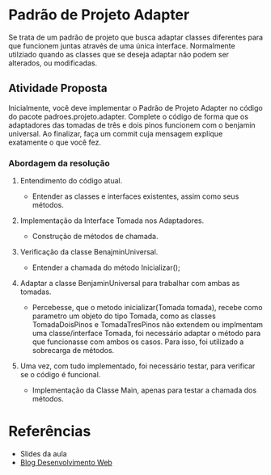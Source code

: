 # Padrão de Projeto Adapter

Se trata de um padrão de projeto que busca adaptar classes diferentes para que funcionem juntas através de uma única interface. Normalmente utilziado quando as classes que se deseja adaptar não podem ser alterados, ou modificadas.

## Atividade Proposta

Inicialmente, você deve implementar o Padrão de Projeto Adapter no código do pacote padroes.projeto.adapter.
Complete o código de forma que os adaptadores das tomadas de
três e dois pinos funcionem com o benjamin universal.
Ao finalizar, faça um commit cuja mensagem explique exatamente o que você fez.

### Abordagem da resolução

1. Entendimento do código atual.
    - Entender as classes e interfaces existentes, assim como seus métodos.

2. Implementação da Interface Tomada nos Adaptadores.
    - Construção de métodos de chamada.

3. Verificação da classe BenajminUniversal.
    - Entender a chamada do método Inicializar();

4. Adaptar a classe BenjaminUniversal para trabalhar com ambas as tomadas.
    - Percebesse, que o metodo inicializar(Tomada tomada), recebe como parametro um objeto do tipo Tomada, como as classes TomadaDoisPinos e TomadaTresPinos não extendem ou implmentam uma classe/interface Tomada, foi necessário adaptar o método para que funcionasse com ambos os casos. Para isso, foi utilizado a sobrecarga de métodos.

5. Uma vez, com tudo implementado, foi necessário testar, para verificar se o código é funcional.
    - Implementação da Classe Main, apenas para testar a chamada dos métodos.

# Referências

- Slides da aula
- [Blog Desenvolvimento Web](https://www.thiengo.com.br/padrao-de-projeto-adapter)
